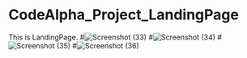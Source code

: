 # CodeAlpha_Project_LandingPage
This is LandingPage.
#![Screenshot (33)](https://github.com/Ajay-Nilkanth08/CodeAlpha_Project_LandingPage/assets/145050737/b75c9edc-767d-4fbc-a361-578ea72d0da3)
#![Screenshot (34)](https://github.com/Ajay-Nilkanth08/CodeAlpha_Project_LandingPage/assets/145050737/77b27806-e13b-42f2-8406-0c4e94238223)
#![Screenshot (35)](https://github.com/Ajay-Nilkanth08/CodeAlpha_Project_LandingPage/assets/145050737/02bb2394-84fb-410b-9deb-25951801a5ed)
#![Screenshot (36)](https://github.com/Ajay-Nilkanth08/CodeAlpha_Project_LandingPage/assets/145050737/09816cf9-39ea-4f70-9e71-90785dbf2b8f)





